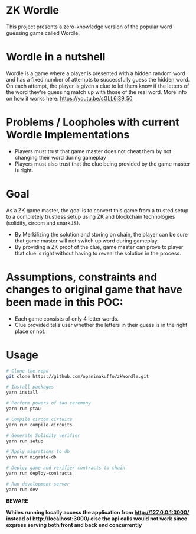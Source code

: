 # ZK Wordle

This project presents a zero-knowledge version of the popular word guessing game called Wordle. 

# Wordle in a nutshell

Wordle is a game where a player is presented with a hidden random word and has a fixed number of attempts to successfully guess the hidden word. On each attempt, the player is given a clue to let them know if the letters of the word they're guessing match up with those of the real word. More info on how it works here: https://youtu.be/cGLL6i39_50 

# Problems / Loopholes with current Wordle Implementations

- Players must trust that game master does not cheat them by not changing their word during gameplay
- Players must also trust that the clue being provided by the game master is right. 

# Goal

As a ZK game master, the goal is to convert this game from a trusted setup to a completely trustless setup using ZK and blockchain technologies (solidity, circom and snarkJS).
- By Merkilizing the solution and storing on chain, the player can be sure that game master will not switch up word during gameplay.
- By providing a ZK proof of the clue, game master can prove to player that clue is right without having to reveal the solution in the process.

# Assumptions, constraints and changes to original game that have been made in this POC:

- Each game consists of only 4 letter words. 
- Clue provided tells user whether the letters in their guess is in the right place or not.

# Usage
```bash
# Clone the repo
git clone https://github.com/opaninakuffo/zkWordle.git

# Install packages
yarn install

# Perform powers of tau ceremony
yarn run ptau

# Compile circom cirtuits
yarn run compile-circuits

# Generate Solidity verifier
yarn run setup

# Apply migrations to db
yarn run migrate-db

# Deploy game and verifier contracts to chain
yarn run deploy-contracts

# Run development server
yarn run dev
```

**BEWARE**

**Whiles running locally access the application from http://127.0.0.1:3000/ instead of http://localhost:3000/ else the api calls would not work since express serving both front and back end concurrently**
